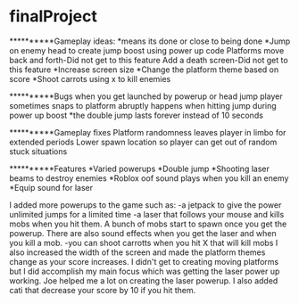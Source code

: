 # finalProject
**********Gameplay ideas:
*means its done or close to being done
*Jump on enemy head to create jump boost using power up code
Platforms move back and forth-Did not get to this feature
Add a death screen-Did not get to this feature
*Increase screen size
*Change the platform theme based on score
*Shoot carrots using x to kill enemies  

**********Bugs
when you get launched by powerup or head jump player sometimes snaps to platform abruptly 
happens when hitting jump during power up boost
*the double jump lasts forever instead of 10 seconds

**********Gameplay fixes
Platform randomness leaves player in limbo for extended periods
Lower spawn location so player can get out of random stuck situations
 

**********Features
*Varied powerups
*Double jump
*Shooting laser beams to destroy enemies
*Roblox oof sound plays when you kill an enemy
*Equip sound for laser

I added more powerups to the game such as: 
-a jetpack to give the power unlimited jumps for a limited time
-a laser that follows your mouse and kills mobs when you hit them. A bunch of mobs start to spawn once you get the powerup. There are also sound effects when you get the laser and when you kill a mob.
-you can shoot carrotts when you hit X that will kill mobs
I also increased the width of the screen and made the platform themes change as your score increases.
I didn't get to creating moving platforms but I did accomplish my main focus which was getting the laser power up working. 
Joe helped me a lot on creating the laser powerup.
I also added cati that decrease your score by 10 if you hit them.
